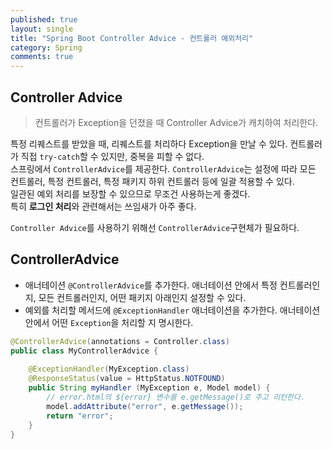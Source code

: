 ```yaml
---
published: true
layout: single
title: "Spring Boot Controller Advice - 컨트롤러 예외처리"
category: Spring
comments: true
---
```


## Controller Advice
> 컨트롤러가 Exception을 던졌을 때 Controller Advice가 캐치하여 처리한다.

특정 리퀘스트를 받았을 때, 리퀘스트를 처리하다 Exception을 만날 수 있다. 컨트롤러가 직접 `try-catch`할 수 있지만, 중복을 피할 수 없다.  
스프링에서 `ControllerAdvice`를 제공한다. `ControllerAdvice`는 설정에 따라 모든 컨트롤러, 특정 컨트롤러, 특정 패키지 하위 컨트롤러 등에 일괄 적용할 수 있다.  
일관된 예외 처리를 보장할 수 있으므로 무조건 사용하는게 좋겠다.  
특히 **로그인 처리**와 관련해서는 쓰임새가 아주 좋다.

`Controller Advice`를 사용하기 위해선 `ControllerAdvice`구현체가 필요하다.

## ControllerAdvice
- 애너테이션 `@ControllerAdvice`를 추가한다. 애너테이션 안에서 특정 컨트롤러인지, 모든 컨트롤러인지, 어떤 패키지 아래인지 설정할 수 있다.
- 예외를 처리할 메서드에 `@ExceptionHandler` 애너테이션을 추가한다. 애너테이션 안에서 어떤 `Exception`을 처리할 지 명시한다.

```java
@ControllerAdvice(annotations = Controller.class)
public class MyControllerAdvice {
    
    @ExceptionHandler(MyException.class)
    @ResponseStatus(value = HttpStatus.NOTFOUND)
    public String myHandler (MyException e, Model model) {
        // error.html의 ${error} 변수를 e.getMessage()로 주고 리턴한다.
        model.addAttribute("error", e.getMessage());
        return "error";
    }
}
```
